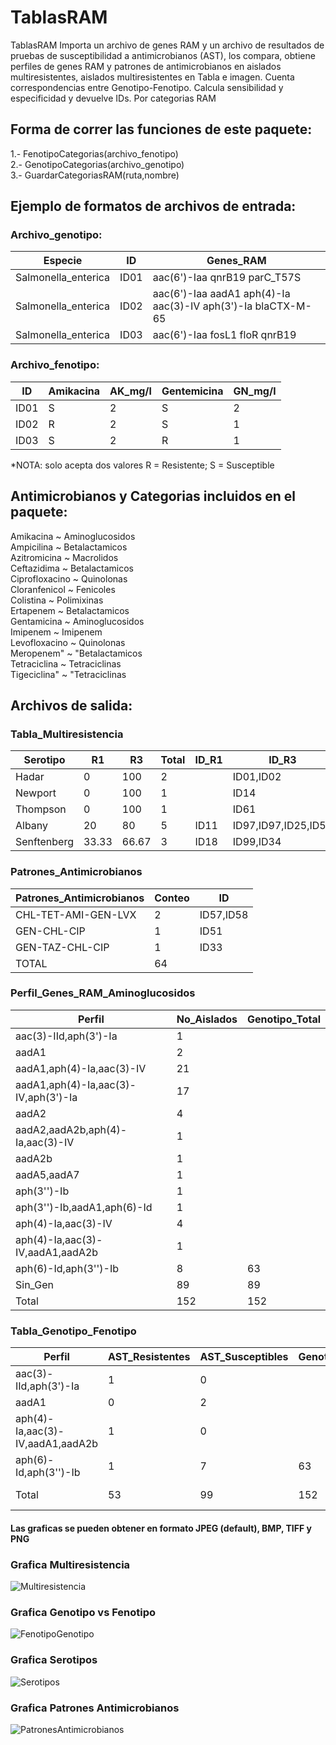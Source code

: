 # TablasRAM
TablasRAM Importa un archivo de genes RAM y un archivo de resultados de pruebas de susceptibilidad a antimicrobianos (AST), los compara, obtiene perfiles de genes RAM y patrones de antimicrobianos en aislados multiresistentes, aislados multiresistentes en Tabla e imagen. Cuenta correspondencias entre Genotipo-Fenotipo. Calcula sensibilidad y especificidad y devuelve IDs. Por categorias RAM

## Forma de correr las funciones de este paquete:     

  1.- FenotipoCategorias(archivo_fenotipo)     
  2.- GenotipoCategorias(archivo_genotipo)      
  3.- GuardarCategoriasRAM(ruta,nombre)      
  
## Ejemplo de formatos de archivos de entrada:    

  ### Archivo_genotipo:    

Especie	            | ID   | Genes_RAM                                                      |
--------------------|------|----------------------------------------------------------------|
Salmonella_enterica	| ID01 | aac(6')-Iaa	qnrB19	parC_T57S                                 |
Salmonella_enterica |	ID02 | aac(6')-Iaa	aadA1	aph(4)-Ia	aac(3)-IV	aph(3')-Ia	blaCTX-M-65 | 
Salmonella_enterica |	ID03 | aac(6')-Iaa	fosL1	floR	qnrB19                                |

### Archivo_fenotipo:

ID   | Amikacina	  | AK_mg/l | Gentemicina	| GN_mg/l |
-----|--------------|---------|-------------|---------|  
ID01 | S	|    2	  | S	|    2    |
ID02 | R	|    2	  | S	|    1    |
ID03 | S	|    2	  | R	|    1    |

*NOTA: solo acepta dos valores R = Resistente; S = Susceptible

## Antimicrobianos y Categorias incluidos en el paquete:   
         
Amikacina ~ Aminoglucosidos   
Ampicilina ~ Betalactamicos     
Azitromicina ~ Macrolidos     
Ceftazidima ~ Betalactamicos     
Ciprofloxacino ~ Quinolonas      
Cloranfenicol ~ Fenicoles     
Colistina ~ Polimixinas     
Ertapenem ~ Betalactamicos     
Gentamicina ~ Aminoglucosidos     
Imipenem ~ Imipenem    
Levofloxacino ~ Quinolonas    
Meropenem" ~ "Betalactamicos     
Tetraciclina ~ Tetraciclinas    
Tigeciclina" ~ "Tetraciclinas    

## Archivos de salida:    
### Tabla_Multiresistencia    
Serotipo	 | R1  | R3   | Total |	ID_R1  |	ID_R3              |    
-----------|-----|------|-------|--------|---------------------|
Hadar	     | 0   | 100	|   2   |	       |ID01,ID02            |   
Newport	   | 0   | 100  |   1   |		     |ID14                 |
Thompson	 | 0   | 100  |   1   |		     |ID61                 |    
Albany	   | 20  | 80   |   5   |ID11    |ID97,ID97,ID25,ID59  |
Senftenberg|33.33|66.67 |   3   |ID18    |ID99,ID34            |    

### Patrones_Antimicrobianos     
Patrones_Antimicrobianos |	Conteo |  ID     |    
-------------------------|---------|---------|
CHL-TET-AMI-GEN-LVX      |	 2     |ID57,ID58|    
GEN-CHL-CIP              |	 1     |ID51     |
GEN-TAZ-CHL-CIP          |	 1     |ID33     |         
TOTAL	                   |   64    |         |	

### Perfil_Genes_RAM_Aminoglucosidos 
Perfil                               |	No_Aislados	| Genotipo_Total |
-------------------------------------|--------------|----------------|
aac(3)-IId,aph(3')-Ia                |  	1         |                |	
aadA1	                               |    2         |                |	
aadA1,aph(4)-Ia,aac(3)-IV	           |    21        |                |	
aadA1,aph(4)-Ia,aac(3)-IV,aph(3')-Ia |    17        |                |	
aadA2	                               |    4	        |                |
aadA2,aadA2b,aph(4)-Ia,aac(3)-IV	   |    1         |                |	
aadA2b	                             |    1         |                |	
aadA5,aadA7	                         |    1	        |                |
aph(3'')-Ib	                         |    1         |                |	
aph(3'')-Ib,aadA1,aph(6)-Id	         |    1	        |                |
aph(4)-Ia,aac(3)-IV	                 |    4         |                |	
aph(4)-Ia,aac(3)-IV,aadA1,aadA2b	   |    1         |                |	
aph(6)-Id,aph(3'')-Ib	               |    8         |	     63        |
Sin_Gen	                             |    89        |	     89        |
Total	                               |    152       |	     152       |

### Tabla_Genotipo_Fenotipo
Perfil	                         | AST_Resistentes	 | AST_Susceptibles	| Genotipo_Total	| ID_AST_Resistentes	   | ID_AST_Susceptibles                 |
---------------------------------|-------------------|------------------|-----------------|------------------------|-------------------------------------|
aac(3)-IId,aph(3')-Ia	           |         1  	     |        0         |                 |ID72                    |NA                                   |
aadA1                            |         0         |        2         |                 |NA                      |ID43,ID87                            |
aph(4)-Ia,aac(3)-IV,aadA1,aadA2b |         1         |        0         |		              |ID34                    |NA                                   |
aph(6)-Id,aph(3'')-Ib            |         1         |        7         |	      63        |ID59	                   |ID97,ID06,ID08,ID22,ID97,ID21,ID25   |
Total	                           |         53        |        99        |       152       |Especif: 89.9, (89)/(99)|Sens: 118.87, (63)/(53)              |


#### Las graficas se pueden obtener en formato JPEG (default), BMP, TIFF y PNG
### Grafica Multiresistencia

![Multiresistencia](Multirresistencia.png)

### Grafica Genotipo vs Fenotipo

![FenotipoGenotipo](FenvsGen_cont.png)

### Grafica Serotipos

![Serotipos](Serotipos_cont.png)

### Grafica Patrones Antimicrobianos

![PatronesAntimicrobianos](Patrones_cont.png)





 
